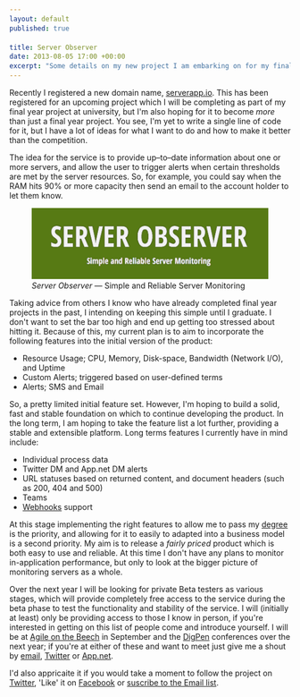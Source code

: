 ```yaml
---
layout: default
published: true

title: Server Observer
date: 2013-08-05 17:00 +00:00
excerpt: "Some details on my new project I am embarking on for my final year project, <em>Server Observer</em>"
---
```


Recently I registered a new domain name, [serverapp.io][so]. This has been registered for an upcoming project which I will be completing as part of my final year project at university, but I'm also hoping for it to become *more* than just a final year project. You see, I'm yet to write a single line of code for it, but I have a lot of ideas for what I want to do and how to make it better than the competition. 

The idea for the service is to provide up–to–date information about one or more servers, and allow the user to trigger alerts when certain thresholds are met by the server resources. So, for example, you could say when the RAM hits 90% or more capacity then send an email to the account holder to let them know. 

<figure>
	<img src="/assets/images/blog/2013-08-05-server-observer/so-banner.png" alt="Server Observer Banner" />
	<figcaption>
		<em>Server Observer</em> — Simple and Reliable Server Monitoring
	</figcaption>
</figure>

Taking advice from others I know who have already completed final year projects in the past, I intending on keeping this simple until I graduate. I don't want to set the bar too high and end up getting too stressed about hitting it. Because of this, my current plan is to aim to incorporate the following features into the initial version of the product:

- Resource Usage; CPU, Memory, Disk-space, Bandwidth (Network I/O), and Uptime
- Custom Alerts; triggered based on user-defined terms
- Alerts; SMS and Email

So, a pretty limited initial feature set. However, I'm hoping to build a solid, fast and stable foundation on which to continue developing the product. In the long term, I am hoping to take the feature list a lot further, providing a stable and extensible platform. Long terms features I currently have in mind include:

- Individual process data
- Twitter DM and App.net DM alerts
- URL statuses based on returned content, and document headers (such as 200, 404 and 500)
- Teams
- [Webhooks][webhooks] support

At this stage implementing the right features to allow me to pass my [degree][degree] is the priority, and allowing for it to easily to adapted into a business model is a second priority. My aim is to release a *fairly priced* product which is both easy to use and reliable. At this time I don't have any plans to monitor in-application performance, but only to look at the bigger picture of monitoring servers as a whole. 

Over the next year I will be looking for private Beta testers as various stages, which will provide completely free access to the service during the beta phase to test the functionality and stability of the service. I will (initially at least) only be providing access to those I know in person, if you're interested in getting on this list of people come and introduce yourself. I will be at [Agile on the Beech][AoB] in September and the [DigPen][dp] conferences over the next year; if you're at either of these and want to meet just give me a shout by [email][email], [Twitter][tw] or [App.net][adn]. 

I'd also appricaite it if you would take a moment to follow the project on [Twitter][so-tw], 'Like' it on [Facebook][so-fb] or [suscribe to the Email list][so]. 

[so]: http://serverapp.io "Server Observer; Reliable and Simple Server Monitoring"
[so-tw]: https://twitter.com/ServerObserver "Server Observer on Twitter"
[so-fb]: https://www.facebook.com/ServerObserver "Like Server Observer on Facebook"
[aob]: http://agileonthebeach.com "Agile Development conference in Setember"
[dp]: http://digpen.com "Grassroots community for makers of digital stuff in South-West England"
[email]: http://danielgroves.net/contact/ "Email via contact page"
[tw]: https://twitter.com/danielsgroves "Myself on Twitter"
[adn]: https://alpha.app.net/danielsgroves "Myself on App.net"
[degree]: http://danielgroves.net/notebook/2010/09/web-application-development/ "Web Applications Development at Plymouth University"
[webhooks]: http://www.webhooks.org "Webhooks documentation site"